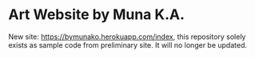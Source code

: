 # Art Website by Muna K.A.

New site: https://bymunako.herokuapp.com/index, this repository solely exists as sample code from preliminary site. It will no longer be updated.
